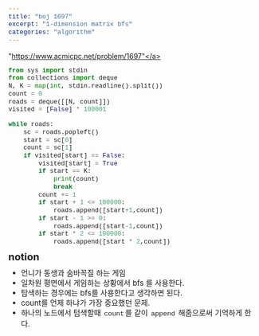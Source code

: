 ```yaml
---
title: "boj 1697"
excerpt: "1-dimension matrix bfs"
categories: "algorithm"
---
```


<style>
code {
  font-family: Consolas,"courier new";
  padding: 2px;
  font-size: 90%;
}
</style>
<a herf = "https://www.acmicpc.net/problem/1697">"https://www.acmicpc.net/problem/1697"</a>

```python
from sys import stdin
from collections import deque
N, K = map(int, stdin.readline().split())
count = 0
roads = deque([[N, count]])
visited = [False] * 100001

while roads:
    sc = roads.popleft()
    start = sc[0]
    count = sc[1]
    if visited[start] == False:
        visited[start] = True
        if start == K:
            print(count)
            break
        count += 1
        if start + 1 <= 100000:
            roads.append([start+1,count])
        if start - 1 >= 0:
            roads.append([start-1,count])
        if start * 2 <= 100000:
            roads.append([start * 2,count])

```

<div style = "font-size: 20px; line-height: 15px;">
<strong>notion</strong><br>
</div>

<div style = "font-size: 15px; line-height: 20px;">
<ul>
<li>언니가 동생과 숨바꼭질 하는 게임</li>
<li>일차원 평면에서 게임하는 상황에서 bfs 를 사용한다.</li>
<li>탐색하는 경우에는 bfs를 사용한다고 생각하면 된다.</li>
<li>count를 언제 하냐가 가장 중요했던 문제.</li>
<li>하나의 노드에서 텀색할때 <code>count</code>를 같이 <code>append</code> 해줌으로써 기억하게 한다.</li>
</ul>





        
